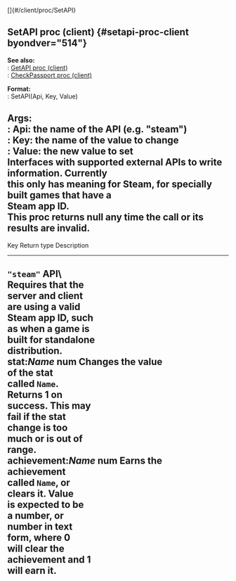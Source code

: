 []{#/client/proc/SetAPI}    
## SetAPI proc (client) {#setapi-proc-client byondver="514"}    
**See also:**    
:   [GetAPI proc (client)](/ref/client/proc/GetAPI)    
:   [CheckPassport proc (client)](/ref/client/proc/CheckPassport)    
<!-- -->    
**Format:**    
:   SetAPI(Api, Key, Value)    
<!-- -->    
**Args:**    
:   Api: the name of the API (e.g. \"steam\")    
:   Key: the name of the value to change    
:   Value: the new value to set    
Interfaces with supported external APIs to write information. Currently    
this only has meaning for Steam, for specially built games that have a    
Steam app ID.    
This proc returns null any time the call or its results are invalid.    
  --------------------------------------------------------------------------    
  Key                  Return type       Description           
  -------------------- ----------------- ----------------- -----------------    
  `"steam"` API\                                               
  Requires that the                                            
  server and client                                            
  are using a valid                                            
  Steam app ID, such                                           
  as when a game is                                            
  built for standalone                                         
  distribution.                                                
  stat:*Name*          num               Changes the value     
                                         of the stat           
                                         called `Name`.        
                                         Returns 1 on          
                                         success. This may     
                                         fail if the stat      
                                         change is too         
                                         much or is out of     
                                         range.                
  achievement:*Name*   num               Earns the             
                                         achievement           
                                         called `Name`, or     
                                         clears it. Value      
                                         is expected to be     
                                         a number, or          
                                         number in text        
                                         form, where 0         
                                         will clear the        
                                         achievement and 1     
                                         will earn it.         
  --------------------------------------------------------------------------  